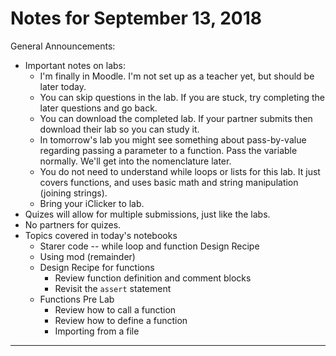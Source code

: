 
# Notes for September 13, 2018

General Announcements:
* Important notes on labs:
    * I'm finally in Moodle. I'm not set up as a teacher yet, but should be later today.
    * You can skip questions in the lab. If you are stuck, try completing the later questions and go back.
    * You can download the completed lab. If your partner submits then download their lab so you can study it.
    * In tomorrow's lab you might see something about pass-by-value regarding passing a parameter to a function. Pass the variable normally. We'll get into the nomenclature later. 
    * You do not need to understand while loops or lists for this lab. It just covers functions, and uses basic math and string manipulation (joining strings).
    * Bring your iClicker to lab. 
* Quizes will allow for multiple submissions, just like the labs.
* No partners for quizes.
* Topics covered in today's notebooks
    * Starer code -- while loop and function Design Recipe
    * Using mod (remainder) 
    * Design Recipe for functions
        * Review function definition and comment blocks
        * Revisit the ```assert``` statement
    * Functions Pre Lab
        * Review how to call a function
        * Review how to define a function
        * Importing from a file

---

### 
